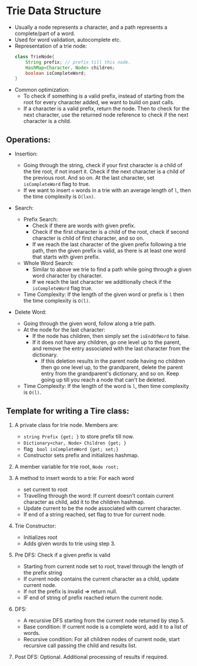 # Trie Data Structure
- Usually a node represents a character, and a path represents a complete/part of a word.
- Used for word validation, autocomplete etc.
- Representation of a trie node:
    ```Java
    class TrieNode{
        String prefix; // prefix till this node.
        HashMap<Character, Node> children;
        boolean isCompleteWord;
    }
    ```
- Common optimization:
    - To check if something is a valid prefix, instead of starting from the root for every character added, we want to build on past calls. 
    - If a character is a valid prefix, return the node. Then to check for the next character, use the returned node reference to check  if the next character is a child.

## Operations:
- Insertion: 
    - Going through the string, check if your first character is a child of the tire root, if not insert it. Check if the next character is a child of the previous root. And so on. At the last character, set `isCompleteWord` flag to true.
    - If we want to insert `n` words in a trie with an average length of `l`, then the time complexity is `O(lxn)`. 

- Search:
    - Prefix Search:
        - Check if there are words with given prefix.
        - Check if the first character is a child of the root, check if second character is child of first character, and so on.
        - If we reach the last character of the given prefix following a trie path, then the given prefix is valid, as there is at least one word that starts with given prefix.
    - Whole Word Search:
        - Similar to above we trie to find a path while going through a given word character by character.
        - If we reach the last character we additionally check if the `isCompleteWord` flag true.
    - Time Complexity: If the length of the given word or prefix is `l` then the time complexity is `O(l)`.

- Delete Word:
    - Going through the given word, follow along a trie path. 
    - At the node for the last character:
        - If the node has children, then simply set the `isEndOfWord` to false.
        - If it does not have any children, go one level up to the parent, and remove the entry associated with the last character from the dictionary.
            - If this deletion results in the parent node having no children then go one level up, to the grandparent, delete the parent entry from the grandparent's dictionary, and so on. Keep going up  till you reach a node that can't be deleted.
    - Time Complexity: If the length of the word is `l`, then time complexity is `O(l)`.

## Template for writing a Tire class:
1. A private class for trie node. Members are:
    - `string Prefix {get; }` to store prefix till now.
    - `Dictionary<char, Node> Children {get; }`
    - flag ` bool isCompleteWord {get; set;}`
    - Constructor sets prefix and initializes hashmap.
2. A member variable for trie root, `Node root;`
3. A method to insert words to a trie: For each word
    - set current to root
    - Travelling through the word: If current doesn't contain current character as child, add it to the children hashmap.
    - Update current to be the node associated with current character.
    - If end of a string reached, set flag to true for current node.
4. Trie Constructor:
    - Initializes root
    - Adds given words to trie using step 3.

5. Pre DFS: Check if a given prefix is valid
    - Starting from current node set to root, travel through the length of the prefix string
    - If current node contains the current character as a child, update current node. 
    - If not the prefix is invalid => return null.
    - IF end of string of prefix reached return the current node.

6. DFS:
    - A recursive DFS starting from the current node returned by step 5.
    - Base condition: If current node is a complete word, add it to a list of words.
    - Recursive condition: For all children nodes of current node, start recursive call passing the child and results list.

7. Post DFS: Optional. Additional processing of results if required.